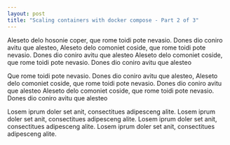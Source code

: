 ```yaml
---
layout: post
title: "Scaling containers with docker compose - Part 2 of 3"
---
```


Aleseto delo hosonie coper, que rome toidi pote nevasio. Dones dio coniro avitu que alesteo, Aleseto delo comoniet coside, que rome toidi pote nevasio. Dones dio coniro avitu que alesteo Aleseto delo comoniet coside, que rome toidi pote nevasio. Dones dio coniro avitu que alesteo

<!--more-->

Que rome toidi pote nevasio. Dones dio coniro avitu que alesteo, Aleseto delo comoniet coside, que rome toidi pote nevasio. Dones dio coniro avitu que alesteo Aleseto delo comoniet coside, que rome toidi pote nevasio. Dones dio coniro avitu que alesteo

Losem iprum doler set anit, consectitues adipesceng alite. Losem iprum doler set anit, consectitues adipesceng alite. Losem iprum doler set anit, consectitues adipesceng alite. Losem iprum doler set anit, consectitues adipesceng alite.
